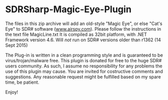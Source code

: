 # SDRSharp-Magic-Eye-Plugin

The files in this zip archive will add an old-style "Magic Eye", or else "Cat's Eye" to SDR# software (www.airspy.com).
Please follow the instructions in the text file MagicLine.txt
It is compiled as 32bit platform, with .NET Framework version 4.6.
Will *not* run on SDR# versions older than r1362 (14 Sept 2015)

The Plug-in is written in a clean programming style and is guaranteed to be virus/trojan/malware free.
This plugin is donated for free to the huge SDR# users community.
As such, I assume no responsibility for any problems the use of this plugin may cause.
You are invited for costructive comments and suggestions.
Any reasonable request might be fulfilled based on my spare time, be patient.

Enjoy!
